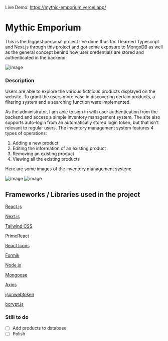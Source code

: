 Live Demo: https://mythic-emporium.vercel.app/

# Mythic Emporium
This is the biggest personal project I've done thus far. I learned Typescript and Next.js through this project and got some exposure to MongoDB as well as the general concept behind how user credentials are stored and authenticated in the backend. 

![image](https://github.com/CHBChan/mythic-emporium/assets/81986429/96ed54c3-1a95-48b6-aad2-9c9842f3e5e4)

### Description
Users are able to explore the various fictitious products displayed on the website. To grant the users more ease in discovering certain products, a filtering system and a searching function were implemented. 

As the administrator, I am able to sign in with user authentication from the backend and access a simple inventory management system. The site also supports auto-login from an automatically stored login token, but that isn't relevant to regular users. The inventory management system features 4 types of operations:

1. Adding a new product
2. Editing the information of an existing product
3. Removing an existing product
4. Viewing all the existing products

Here are some images of the inventory management system:

![image](https://github.com/CHBChan/mythic-emporium/assets/81986429/06194e39-437d-405f-9e92-187f670eddfb)
![image](https://github.com/CHBChan/mythic-emporium/assets/81986429/2d289bbc-edc7-4aaa-b53d-3bc920316b8d)


## Frameworks / Libraries used in the project
[React.js](https://react.dev/)

[Next.js](https://nextjs.org/)

[Tailwind CSS](https://tailwindcss.com/)

[PrimeReact](https://primereact.org/)

[React Icons](https://react-icons.github.io/react-icons/)

[Formik](https://formik.org/)

[Node.js](https://nodejs.org/en)

[Mongoose](https://mongoosejs.com/docs/)

[Axios](https://axios-http.com/)

[jsonwebtoken](https://github.com/auth0/node-jsonwebtoken)

[bcrypt.js](https://github.com/dcodeIO/bcrypt.js)

### Still to do
- [ ] Add products to database
- [ ] Polish

